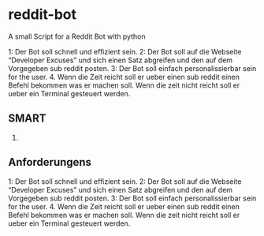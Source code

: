 # reddit-bot
A small Script for a Reddit Bot with python

1: Der Bot soll schnell und effizient sein.
2: Der Bot soll auf die Webseite “Developer Excuses” und sich einen Satz abgreifen und den auf dem Vorgegeben sub reddit posten.
3: Der Bot soll einfach personalissierbar sein for the user.
4. Wenn die Zeit reicht soll er ueber einen sub reddit einen Befehl bekommen was er machen soll. Wenn die zeit nicht reicht soll er ueber ein Terminal gesteuert werden.

## SMART
1. 

## Anforderungens
1: Der Bot soll schnell und effizient sein.
2: Der Bot soll auf die Webseite “Developer Excuses” und sich einen Satz abgreifen und den auf dem Vorgegeben sub reddit posten.
3: Der Bot soll einfach personalissierbar sein for the user.
4. Wenn die Zeit reicht soll er ueber einen sub reddit einen Befehl bekommen was er machen soll. Wenn die zeit nicht reicht soll er ueber ein Terminal gesteuert werden.